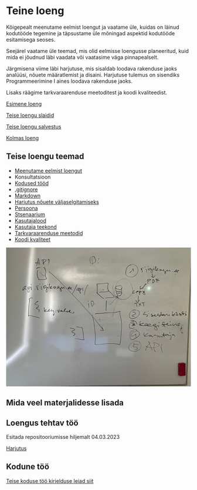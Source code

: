# Teine loeng

Kõigepealt meenutame eelmist loengut ja vaatame üle, kuidas on läinud kodutööde tegemine ja täpsustame üle mõningad aspektid kodutööde esitamisega seoses.

Seejärel vaatame üle teemad, mis olid eelmisse loengusse planeeritud, kuid mida ei jõudnud läbi vaadata või vaatasime väga pinnapealselt.

Järgmisena viime läbi harjutuse, mis sisaldab loodava rakenduse jaoks analüüsi, nõuete määratlemist ja disaini. Harjutuse tulemus on sisendiks Programmeerimine I aines loodava rakenduse jaoks.

Lisaks räägime tarkvaraarenduse meetoditest ja koodi kvaliteedist.

[Esimene loeng](../loeng_01/about.md)

[Teise loengu slaidid](files/slaidid_02.pdf)

[Teise loengu salvestus]()

[Kolmas loeng](../loeng_03/about.md)

## Teise loengu teemad

- [Meenutame eelmist loengut](../loeng_01/about.md)
- Konsultatsioon
- [Kodused tööd](../../docs/kodusedtood/kodune_01_tagasiside.md)
- [.gitignore](../../concepts/gitignore/about.md)
- [Markdown](../../concepts/markdown/about.md)
- [Harjutus nõuete väljaselgitamiseks](files/harjutus.md)
- [Persoona](../../concepts/persoona/about.md)
- [Stsenaarium](../../concepts/stsenaarium/about.md)
- [Kasutajalood](../../concepts/kasutajalugu/about.md)
- [Kasutaja teekond](../../concepts/kasutajateekond/about.md)
- [Tarkvaraarenduse meetodid](../../concepts/arendusmeetodid/about.md)
- [Koodi kvaliteet](../../concepts/koodikvaliteet/about.md)

![Teine loeng](files/teine_loeng.jpg)

## Mida veel materjalidesse lisada

## Loengus tehtav töö

Esitada repositooriumisse hiljemalt 04.03.2023

[Harjutus](files/harjutus.md)

## Kodune töö

[Teise koduse töö kirjelduse leiad siit](../../docs/kodusedtood/kodune_02.md)